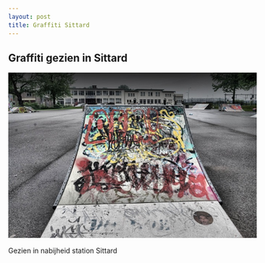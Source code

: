 ```yaml
---
layout: post
title: Graffiti Sittard
---
```


## Graffiti gezien in Sittard

![](/img/IMGP6512-3.jpg)

Gezien in nabijheid station Sittard
